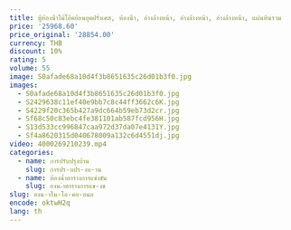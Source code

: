 ```yaml
---
title: ตู้ห้องน้ําไม้โอ๊คย้อนยุคฝรั่งเศส, ห้องน้ํา, อ่างล้างหน้า, อ่างล้างหน้า, อ่างล้างหน้า, แผ่นหินรวม
price: '25968.60'
price_original: '28854.00'
currency: THB
discount: 10%
rating: 5
volume: 55
image: S0afade68a10d4f3b8651635c26d01b3f0.jpg
images:
  - S0afade68a10d4f3b8651635c26d01b3f0.jpg
  - S2429638c11ef40e9bb7c8c44ff3662c6K.jpg
  - S4229f20c365b427a9dc664b59eb73d2cr.jpg
  - Sf68c50c83ebc4fe381101ab587fcd956H.jpg
  - S13d533cc996847caa972d37da07e4131Y.jpg
  - Sf4a8620315d040678009a132c6d4551dj.jpg
video: 4000269210239.mp4
categories:
  - name: การปรับปรุงบ้าน
    slug: การปร-บปร-งบ-าน
  - name: ห้องน้ำตารางการแข่งขัน
    slug: องน-ำตารางการแข-งข
slug: องน-าไม-โอ-คย-อนย
encode: oktwH2q
lang: th
---
```

  